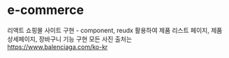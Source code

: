 # e-commerce
리액트 쇼핑몰 사이트 구현 - component, reudx 활용하여 제품 리스트 페이지, 제품 상세페이지, 장바구니 기능 구현
모든 사진 출처는 https://www.balenciaga.com/ko-kr


